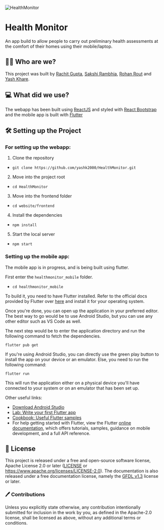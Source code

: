![HealthMonitor](https://socialify.git.ci/yashk2000/HealthMonitor/image?description=1&descriptionEditable=Remote%20testing%20made%20easy&font=Raleway&forks=1&language=1&pattern=Charlie%20Brown&stargazers=1&theme=Light)

# Health Monitor
An app build to allow people to carry out preliminary health assessments at the comfort of their homes using their mobile/laptop.

## 👨‍🏭  Who are we?
This project was built by [Rachit Gupta](https://github.com/dotrachit), [Sakshi Rambhia](https://github.com/Sakshi16), [Rohan Rout](https://github.com/routrohan) and [Yash Khare](https://github.com/yashk2000).

## 💻 What did we use?
The webapp has been built using [ReactJS](https://reactjs.org/) and styled with [React Bootstrap](https://react-bootstrap.github.io/) and the mobile app is built with [Flutter](https://flutter.dev/)

## 🛠️ Setting up the Project
### For setting up the webapp:
1) Clone the repository
- `git clone https://github.com/yashk2000/HealthMonitor.git`
2) Move into the project root
- `cd HealthMonitor`
3) Move into the frontend folder
- `cd website/frontend`
4) Install the dependencies
- `npm install`
5) Start the local server
- `npm start`

### Setting up the mobile app:

The mobile app is in progress, and is being built using flutter. 

First enter the `healthmonitor_mobile` folder. 
- `cd healthmonitor_mobile`

To build it, you need to have Flutter installed. Refer to the official docs provided by Flutter over [here](https://flutter.dev/docs/get-started/install) and install it for your operating system. 

Once you're done, you can open up the application in your preferred editor. The best way to go would be to use Android Studio, but you can use any other editor such as VS Code as well. 

The next step would be to enter the application directory and run the following command to fetch the dependencies. 

```
flutter pub get
```

If you're using Android Studio, you can directly use the green play button to install the app on your device or an emulator. Else, you need to run the following command: 

```
flutter run
```

This will run the application either on a physical device you'll have connected to your system or on an emulator that has been set up. 

Other useful links: 

- [Download Android Studio](https://developer.android.com/studio)
- [Lab: Write your first Flutter app](https://flutter.dev/docs/get-started/codelab)
- [Cookbook: Useful Flutter samples](https://flutter.dev/docs/cookbook)
- For help getting started with Flutter, view the Flutter [online documentation](https://flutter.dev/docs), which offers tutorials,
samples, guidance on mobile development, and a full API reference.

## 📜 License
This project is released under a free and open-source software license, Apache License 2.0 or later ([LICENSE](LICENSE) or https://www.apache.org/licenses/LICENSE-2.0). The documentation is also released under a free documentation license, namely the [GFDL v1.3](https://www.gnu.org/licenses/fdl-1.3.en.html) license or later.

### 🖊️ Contributions
Unless you explicitly state otherwise, any contribution intentionally submitted for inclusion in the work by you, as defined in the Apache-2.0 license, shall be licensed as above, without any additional terms or conditions.
